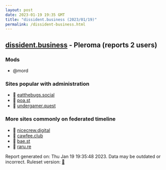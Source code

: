 ```yaml
---
layout: post
date: 2023-01-19 19:35 GMT
title: "dissident.business (2023/01/19)"
permalink: /dissident-business.html
---
```


## [dissident.business](https://dissident.business) - Pleroma (reports 2 users)

### Mods
 * @mord

### Sites popular with administration

* 🐘 [eatthebugs.social](/eatthebugs-social.html)
* 🐘 [poa.st](/poa-st.html)
* 🐘 [undergamer.quest](/undergamer-quest.html)

### More sites commonly on federated timeline

* 🐘 [nicecrew.digital](/nicecrew-digital.html)
* 🐘 [cawfee.club](/cawfee-club.html)
* 🐘 [bae.st](/bae-st.html)
* 🐘 [raru.re](/raru-re.html)

Report generated on: Thu Jan 19 19:35:48 2023. Data may be outdated or incorrect.
Ruleset version: [🧁](/version-cupcake)
